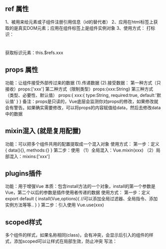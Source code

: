 ## ref 属性

  1、被用来给元素或子组件注册引用信息（id的替代者）
  2、应用在html标签上获取的是真实DOM元素；应用在组件标签上是组件实例对象
  3、使用方式：
    打标识：<h1 ref="xxx"></h1>
    获取标识元素：this.$refs.xxx

## props 属性

  功能：让组件接受外部传过来的数据
  (1).传递数据  <Demo name="xxx">
  (2).接受数据：
      第一种方式（只接收）props:['xxx']
      第二种方式（限制类型）props:{xxx:String}
      第三种方式（类型、必要性、默认值）
          props:{
            xxx:{
              type:String,
              required:true,
              default:'默认值'
            }
          }
  备注：props是只读的，Vue底层会监测你对props的修改，如果修改就会有警告。如果确实需要修改，可以将props的内容赋值给data，然后去修改data中的数据

## mixin混入  (就是复用配置)

  功能：可以把多个组件共用的配置提取成一个混入对象
  使用方式：
    第一步：定义
        {
          data(){},
          methods:{}
        }
    第二步：使用
        （1）全局混入：Vue.mixin(xxx)
        （2）局部混入：mixins:['xxx']

## plugins插件

  功能：用于增强Vue
  本质：包含install方法的一个对象，install的第一个参数是Vue，第二个以后的参数是插件使用者传递的数据
  使用方式：
    第一步：定义
      export default {
        install(Vue,options){
          //可以添加全局过滤器、全局指令、添加实例方法等等..
        }
      }
    第二步：引入使用 Vue.use(xxx)

## scoped样式

  多个组件的样式，如果名称相同(class)，会有冲突，会显示后引入的组件的样式，添加scoped可以让样式在局部生效，防止冲突
  写法：<style scoped>

## 组件自定义事件

适用于子组件给父组件传递数据
使用场景: A是父组件,B是子组件,B想给A传数据,那么就要在A中给B绑定自定义事件 (且事件的回调在A中)
如何绑定?
  1. 在父组件中: <Demo @atguigu="test"/>
  2. 在父组件中: <Demo ref="test"/> 然后编写mounted方法 this.$refs.demo.$on('atguigu',事件回调)
  3. 若想让自定义事件只能触发一次,可以使用once修饰符,或$once方法

触发自定义事件: 在子组件中 this.$emit('atguigu',数据)

解绑自定义事件: this.$off('atguigu')

组件上也可以绑定原生DOM事件,需要native修饰符

注意: 通过this.$refs.xxx.$on('atguigu',事件回调) 绑定自定义事件时,回调要么配置在methods中,使用this;要么用箭头函数,否则this指向会出问题

## 全局事件总线

一种组件间通信的方式，适用于任意组件间通信
1、安装全局事件总线：
  new Vue({
    ....
    beforeCreate(){
      Vue.prototype.$bus = this //$bus就是当前应用的vm
    }
    ....
  })
2、使用事件总线
  （1）、接受数据：A组件想接受数据，则在A组件中给$bus绑定自定义事件，事件的回调留在A组件自身
  methods:{
    demo(data){...}
  }
  ...
  mounted(){
    this.$bus.$on('xxx',this.demo)
  }
  （2）、提供数据：this.$bus.$emit('xxx',数据)
3、最好在beforeDestroy钩子中，用$off去解绑当前组件所用到的事件

## 消息订阅与发布（在Vue中不如全局总线用的多）

一种组件间通信的方式，适用于任意组件间通信
使用步骤：
  1、安装pubsub：npm i pubsub-js
  2、引入：import pubsub from 'pubsub-js'
  3、接收数据：A想要接收数据，则在A中订阅消息，订阅的回调在A自身
    methods(){
      demo(data){...}
    }
    ...
    mounted(){
      this.pubID = pubsub.subscribe('xxx',this.demo) //订阅消息
    }
  4、提供数据：pubsub.publish('xxx',数据)
  5、最好在beforeDestroy钩子中，用pubsub.unsubscribe(this.pubID)去取消订阅

## $nextTick

语法：this.$nextTick(回调函数)
作用：在下一次DOM更新结束后执行回调函数
什么时候用：当改变数据后，要基于更新后的新DOM进行某些操作时，要在nextTick所指定的回调函数中执行

## Vue封装的过渡与动画

作用：在插入、更新或移除DOM元素时，在合适的时候给元素添加样式类名
写法：
  1、准备好样式
    (1). 元素进入的样式
      v-enter：进入的起点
      v-enter-active：进入过程中（如果是动画，只用这一个可以；过渡需要另外两个配合）
      v-enter-to：进入的终点
    (2). 元素离开的样式
      v-leave：离开的起点
      v-leave-active：离开过程中
      v-leave-to：离开的终点
  2、使用<transition>包裹要过渡的元素，还要配置name属性
    <transiton name="hello">
      <h1 v-show="isShow">你好啊</h1>
    </transiton>
  3、备注：若有多个元素需要过渡，则需要使用<transiton-group> ,且每个元素都要指定key值

## Vue脚手架配置代理

方法一
  在vue.config.js中添加如下配置
  devServer: {
    proxy: '请求url'
  }
说明：配置简单，请求资源时，直接发给8080即可，代理可以自动帮你转发给上面的url，可以接收响应数据，这是因为服务器之间是不存在同源策略的
缺点：不能配置多个代理，不能灵活的控制请求是否走代理
工作方式：当请求了前端(public文件)存在的资源时，优先匹配前端资源，不存在的资源才会将请求转发给服务器

方法二
  在vue.config.js中配置具体代理规则
  module.exports = {
    devServer: {
      proxy: {
        '/api': { //匹配所有以'/api'开头的请求路径
          target:'请求url', //代理目标的基础路径
          pathRewrite:{'^/api':''},
          ws:true, //webSocket
          changeOrigin:true //默认为true，服务器收到的请求头中的host为与请求url同域（撒谎）
        }
      }
    }
  }
说明：在请求资源时，也是直接发给8080，配置略微繁琐，请求资源时必须加前缀
优点：可以配置多个代理，且可以灵活的控制请求是否走代理

## slot插槽

作用：让父组件可以向子组件指定位置插入html结构，也是一种组件间通信的方式，适用于 父组件 ===> 子组件
分类：默认插槽、具名插槽、作用域插槽
使用方式：
1、默认插槽
  在父组件中
  <Category>
    <div>html结构</div>
  </Category>
  在子组件中：
    <template>
      <div>
        <!-- 定义插槽 -->
        <slot>插槽默认内容</slot>
      </div>
    </template>
2、具名插槽
  在父组件中：
  <Category>
    <template slot="center">
      <div>html结构11</div>
    </template>
    <template v-slot:footer>
      <div>html结构22</div>
    </template>
  </Category>
  在子组件中：
    <template>
      <div>
        <!-- 定义插槽 -->
        <slot name="center">插槽默认内容</slot>
        <slot name="footer">插槽默认内容</slot>
      </div>
    </template>
3、作用域插槽 
理解：数据在组件自身，但根据数据生成的结构需要组件的使用者来决定（games数据在Category组件中，但使用数据所遍历出来的结构由App组件决定）
  父组件中：
  <Category>
    <template scope="scopeData">
      <ul>
        <li v-for="g in scopeData.games" :key="g">{{g}}</li>
      </ul>
    </template>
  </Category>
  子组件中：
    <template>
      <div>
        <!-- 定义插槽 -->
        <slot :games="games"></slot>
      </div>
    </template>
    <script>
      export default {
        name:'Category',
        props:['title'],
        //数据在子组件自身
        data(){
          return {
        games: ['红色警戒', '穿越火线', '劲舞团']
          }
        }
      }
    </script>